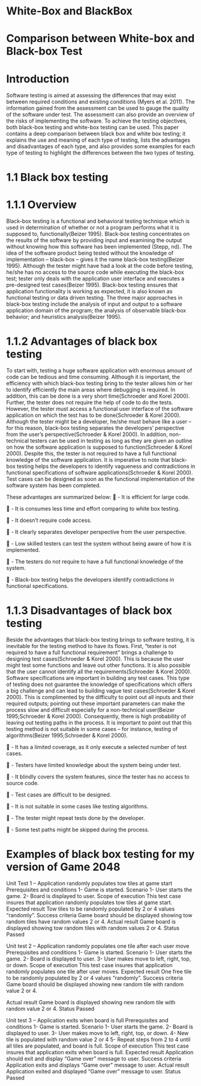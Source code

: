 White-Box and BlackBox
=======================

Comparison between White-box and Black-box Test
=======================
Introduction
=======================
Software testing is aimed at assessing the differences that may exist between required conditions and existing conditions (Myers et al. 2011).
The information gained from the assessment can be used to gauge the quality of the software under test. The assessment can also
provide an overview of the risks of implementing the software. To achieve the testing objectives,
both black-box testing and white-box testing can be used. This paper contains a deep comparison between black box and white box testing;
it explains the use and meaning of each type of testing, lists the advantages and disadvantages of each type,
and also provides some examples for each type of testing to highlight the differences between the two types of testing. 



1.1 Black box testing
=======================
1.1.1 Overview
=======================
Black-box testing is a functional and behavioral testing technique which is used in determination of whether or not a program performs 
what it is supposed to, functionally(Beizer 1995). Black-box testing concentrates on the results of the software by providing input and 
examining the output without knowing how this software has been implemented (Stepp, nd). The idea of the software product being 
tested without the knowledge of implementation – black-box – gives it the name black-box testing(Beizer 1995).
Although the tester might have had a look at the code before testing, he/she has no access to the source code while executing the black-box test; 
tester only deals with the application user interface and executes a pre-designed test cases(Beizer 1995). Black-box testing ensures that 
application functionality is working as expected, it is also known as functional testing or data driven testing. The three major approaches in black-box testing include the analysis of input and output to a software application domain of the program; the analysis of observable black-box behavior; and heuristics analysis(Beizer 1995). 


1.1.2 Advantages of black box testing
===============================
To start with, testing a huge software application with enormous amount of code can be tedious and time consuming. 
Although it is important, the efficiency with which black-box testing bring to the tester allows him or her to identify efficiently the main areas where debugging is required. In addition, this can be done is a very short time(Schroeder and Korel 2000). Further, the tester does not require the help of code to do the tests. However, the tester must access a functional user interface of the software application on which the test has to be done(Schroeder & Korel 2000). Although the tester might be a developer, he/she must behave like a user – for this reason, black-box testing separates the developers’ perspective from the user’s perspective(Schroeder & Korel 2000). In addition, non-technical testers can be used in testing as long as they are given an outline on how the software application is supposed to function(Schroeder & Korel 2000). Despite this, the tester is not required to have a full functional knowledge of the software application. It is imperative to note that black-box testing helps the developers to identify vagueness and contradictions in functional specifications of software applications(Schroeder & Korel 2000). Test cases can be designed as soon as the functional implementation of the software system has been completed.

These advantages are summarized below:
	- It is efficient for large code.

	- It is consumes less time and effort comparing to white box testing.

	- It doesn’t require code access.

	- It clearly separates developer perspective from the user perspective.

	- Low skilled testers can test the system without being aware of how it is implemented.

	- The testers do not require to have a full functional knowledge of the system.

	- Black-box testing helps the developers identify contradictions in functional specifications.



1.1.3 Disadvantages of black box testing
========================================
Beside the advantages that black-box testing brings to software testing, it is inevitable for the testing method to have its flows. First, “tester is not required to have a full functional requirement” brings a challenge to designing test cases(Schroeder & Korel 2000). This is because the user might test some functions and leave out other functions. It is also possible that the user cannot identify all the requirements(Schroeder & Korel 2000). Software specifications are important in building any test cases. This type of testing does not guarantee the knowledge of specifications which offers a big challenge and can lead to building vague test cases(Schroeder & Korel 2000). This is complimented by the difficulty to point out all inputs and their required outputs; pointing out these important parameters can make the process slow and difficult especially for a non-technical user(Beizer 1995;Schroeder & Korel 2000). Consequently, there is high probability of leaving out testing paths in the process. It is important to point out that this testing method is not suitable in some cases – for instance, testing of algorithms(Beizer 1995;Schroeder & Korel 2000).

	- It has a limited coverage, as it only execute a selected number of test cases.

	- Testers have limited knowledge about the system being under test.

	- It blindly covers the system features, since the tester has no access to source code.

	- Test cases are difficult to be designed.

	- It is not suitable in some cases like testing algorithms.

	- The tester might repeat tests done by the developer.

	- Some test paths might be skipped during the process.


Examples of black box testing for my version of Game 2048
==========================================================
 
 Unit Test 1 – Application randomly populates tow tiles at game start
Prerequisites and conditions
1-	Game is started.
Scenario
1-	User starts the game.
2-	Board is displayed to user.
Scope of execution
This test case insures that application randomly populates tow tiles at game start.
Expected result
Tow tiles to be randomly populated by 2 or 4 values “randomly”.
Success criteria
Game board should be displayed showing tow random tiles have random values 2 or 4.
Actual result
Game board is displayed showing tow random tiles with random values 2 or 4.
Status
Passed


Unit test 2 – Application randomly populates one tile after each user move
Prerequisites and conditions
1-	Game is started.
Scenario
1-	User starts the game.
2-	Board is displayed to user.
3-	User makes move to left, right, top, or down.
Scope of execution
This test case insures that application randomly populates one tile after user moves.
Expected result
One free tile to be randomly populated by 2 or 4 values “randomly”.
Success criteria
Game board should be displayed showing new random tile with random value 2 or 4.

Actual result
Game board is displayed showing new random tile with random value 2 or 4.
Status
Passed

Unit test 3 – Application exits when board is full
Prerequisites and conditions
1-	Game is started.
Scenario
1-	User starts the game.
2-	Board is displayed to user.
3-	User makes move to left, right, top, or down.
4-	New tile is populated with random value 2 or 4
5-	Repeat steps from 2 to 4 until all tiles are populated, and board is full.
Scope of execution
This test case insures that application exits when board is full.
Expected result
Application should exit and display “Game over” message to user.
Success criteria
Application exits and displays “Game over” message to user.
Actual result
Application exited and displayed “Game over” message to user.
Status
Passed











